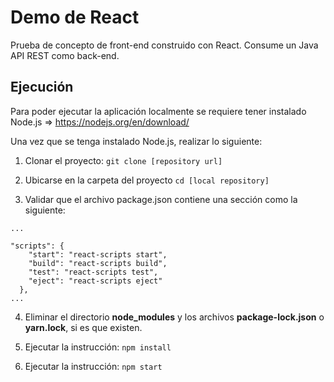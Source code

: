 # Demo de React

Prueba de concepto de front-end construido con React. Consume un Java API REST como back-end.

## Ejecución

Para poder ejecutar la aplicación localmente se requiere tener instalado Node.js =>
https://nodejs.org/en/download/

Una vez que se tenga instalado Node.js, realizar lo siguiente:

1. Clonar el proyecto: ```git clone [repository url]```

2. Ubicarse en la carpeta del proyecto ```cd [local repository]```

3. Validar que el archivo package.json contiene una sección como la siguiente:
```
...

"scripts": {
    "start": "react-scripts start",
    "build": "react-scripts build",
    "test": "react-scripts test",
    "eject": "react-scripts eject"
  },
...
```
4. Eliminar el directorio **node_modules** y los archivos **package-lock.json** o **yarn.lock**, si es que existen.

5. Ejecutar la instrucción: ```npm install```

6. Ejecutar la instrucción: ```npm start```